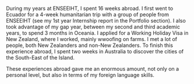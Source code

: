 During my years at ENSEEIHT, I spent 16 weeks abroad. I first went to Ecuador for a 4-week humanitarian trip with a group of people from ENSEEIHT (see my 1st year Internship report in the Portfolio section). I also took advantage of my gap year, between my second and third academic years, to spend 3 months in Oceania. I applied for a Working Holiday Visa in New Zealand, where I worked, mainly wwoofing on farms. I met a lot of people, both New Zealanders and non-New Zealanders. To finish this experience abroad, I spent two weeks in Australia to discover the cities of the South-East of the Island.

These experiences abroad gave me an enormous amount, not only on a personal level, but also in terms of my foreign language skills.
